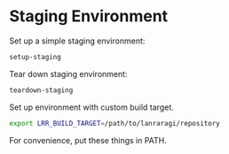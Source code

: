# Staging Environment

Set up a simple staging environment:
```sh
setup-staging
```
Tear down staging environment:
```sh
teardown-staging
```
Set up environment with custom build target.
```sh
export LRR_BUILD_TARGET=/path/to/lanraragi/repository
```
For convenience, put these things in PATH.